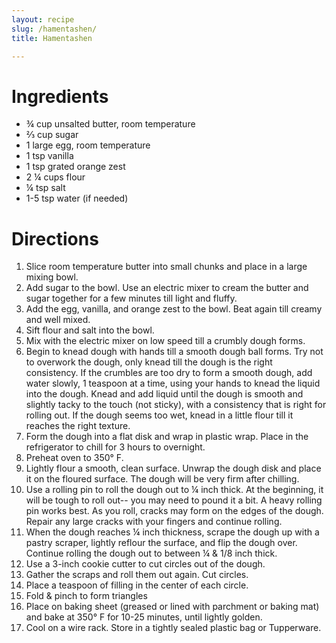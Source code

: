 ```yaml
---
layout: recipe
slug: /hamentashen/
title: Hamentashen

---
```


# Ingredients

- ¾ cup unsalted butter, room temperature
- ⅔ cup sugar
- 1 large egg, room temperature
- 1 tsp vanilla
- 1 tsp grated orange zest
- 2 ¼ cups flour
- ¼ tsp salt
- 1-5 tsp water (if needed)

# Directions

1. Slice room temperature butter into small chunks and place in a large mixing bowl.
2. Add sugar to the bowl. Use an electric mixer to cream the butter and sugar together for a few minutes till light and fluffy.
3. Add the egg, vanilla, and orange zest to the bowl. Beat again till creamy and well mixed.
4. Sift flour and salt into the bowl.
5. Mix with the electric mixer on low speed till a crumbly dough forms.
6. Begin to knead dough with hands till a smooth dough ball forms. Try not to overwork the dough, only knead till the dough is the right consistency. If the crumbles are too dry to form a smooth dough, add water slowly, 1 teaspoon at a time, using your hands to knead the liquid into the dough. Knead and add liquid until the dough is smooth and slightly tacky to the touch (not sticky), with a consistency that is right for rolling out. If the dough seems too wet, knead in a little flour till it reaches the right texture.
7. Form the dough into a flat disk and wrap in plastic wrap. Place in the refrigerator to chill for 3 hours to overnight.
8. Preheat oven to 350° F. 
9. Lightly flour a smooth, clean surface. Unwrap the dough disk and place it on the floured surface. The dough will be very firm after chilling.
10. Use a rolling pin to roll the dough out to ¼ inch thick. At the beginning, it will be tough to roll out-- you may need to pound it a bit. A heavy rolling pin works best. As you roll, cracks may form on the edges of the dough. Repair any large cracks with your fingers and continue rolling.
11. When the dough reaches ¼ inch thickness, scrape the dough up with a pastry scraper, lightly reflour the surface, and flip the dough over. Continue rolling the dough out to between ¼ & 1/8 inch thick. 
12. Use a 3-inch cookie cutter to cut circles out of the dough.
13. Gather the scraps and roll them out again. Cut circles. 
14. Place a teaspoon of filling in the center of each circle. 
15. Fold & pinch to form triangles 
16. Place on baking sheet (greased or lined with parchment or baking mat) and bake at 350° F for 10-25 minutes, until lightly golden. 
17. Cool on a wire rack. Store in a tightly sealed plastic bag or Tupperware.
